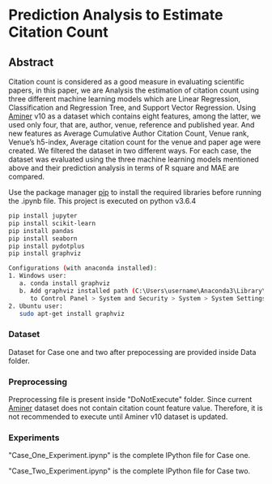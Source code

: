 
# Prediction Analysis to Estimate Citation Count
## Abstract
Citation count is considered as a good measure in evaluating scientific
papers, in this paper, we are Analysis the estimation of citation count using three different machine learning models which are Linear Regression, Classification and Regression Tree, and Support Vector Regression. Using [Aminer](http://aminer.org/lab-datasets/citation/dblp.v10.zip) v10 as a dataset which contains eight features, among the latter, we used only four, that are, author, venue, reference and published year. And new features
as Average Cumulative Author Citation Count, Venue rank, Venue’s h5-index, Average citation count for the venue and paper age were created. We filtered the dataset in two different ways. For each case, the dataset was evaluated using the three machine learning models mentioned above and their prediction analysis in terms of R square and MAE are compared.


Use the package manager [pip](https://pip.pypa.io/en/stable/) to install the required libraries before running the .ipynb file.
This project is executed on python v3.6.4

```bash
pip install jupyter
pip install scikit-learn
pip install pandas
pip install seaborn
pip install pydotplus
pip install graphviz

Configurations (with anaconda installed):
1. Windows user:
   a. conda install graphviz
   b. Add graphviz installed path (C:\Users\username\Anaconda3\Library\bin\graphviz) 
      to Control Panel > System and Security > System > System Settings > Environment Variables > Path > Edit > New
2. Ubuntu user:
   sudo apt-get install graphviz
```

### Dataset
Dataset for Case one and two after prepocessing are provided inside Data folder.
### Preprocessing
Preprocessing file is present inside "DoNotExecute" folder. Since current [Aminer](https://lfs.aminer.cn/lab-datasets/citation/dblp.v10.zip)  dataset does not contain citation count feature value. Therefore, it is not recommended to execute until Aminer v10 dataset is updated. 

### Experiments
"Case_One_Experiment.ipynp" is the complete IPython file for Case one. 

"Case_Two_Experiment.ipynp" is the complete IPython file for Case two.
